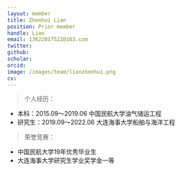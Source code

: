 ```yaml
---
layout: member
title: Zhenhui Lian
position: Prior member
handle: Lian
email: 13622017522@163.com
twitter: 
github: 
scholar:
orcid: 
image: /images/team/lianzhenhui.png
cv: 
---
```


> 个人经历：

- 本科：2015.09～2019.06 中国民航大学油气储运工程
- 研究生：2019.09～2022.06 大连海事大学船舶与海洋工程

> 荣誉竞赛：

- 中国民航大学19年优秀毕业生
- 大连海事大学研究生学业奖学金一等